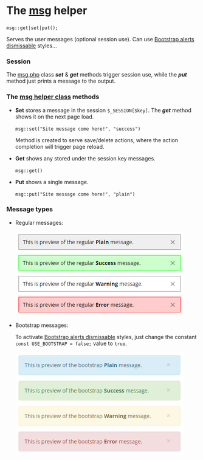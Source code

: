 # The [msg](msg.php) helper #

``msg::get|set|put(); ``

Serves the user messages (optional session use). Can use [Bootstrap alerts dismissable](http://getbootstrap.com/components/#alerts-dismissible) styles...

### Session ###
The [msg.php](msg.php) class ***set*** & ***get*** methods trigger session use, while the ***put*** method just prints a message to the output.  

### The [msg helper class](msg.php) methods ###
* **Set** stores a message in the session `$_SESSION[$key]`. The ***get*** method shows it on the next page load.
	
	`msg::set("Site message come here!", "success")` 
	
	Method is created to serve save/delete actions, where the action completion will trigger page reload.
    
* **Get** shows any stored under the session key messages.
	
	`msg::get()`

* **Put** shows a single message.

	`msg::put("Site message come here!", "plain")`

### Message types ###
* Regular messages:

	![Regular messages](../repo-files/msg-types-regular.jpg "Regular messages examples")
 
* Bootstrap messages: 

	To activate [Bootstrap alerts dismissable](http://getbootstrap.com/components/#alerts-dismissible) styles, just change the constant `const USE_BOOTSTRAP = false;` value to `true`.

	![Bootstrap messages](../repo-files/msg-types-bootstrap.jpg "Bootstrap messages examples")